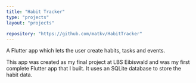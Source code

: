 ```yaml
---
title: "Habit Tracker"
type: "projects"
layout: "projects"

repository: "https://github.com/matkv/HabitTracker"
---
```


A Flutter app which lets the user create habits, tasks and events. 
<!--more-->
This app was created as my final project at LBS Eibiswald and was my first complete Flutter app that I built. It uses an SQLite database to store the habit data.